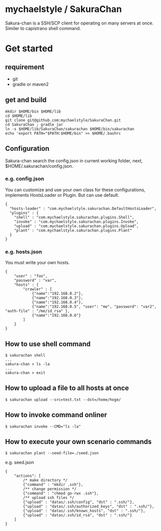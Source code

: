 mychaelstyle / SakuraChan
=====

Sakura-chan is a SSH/SCP client for operating on many servers at once.
Similer to capistrano shell command.

# Get started

## requirement

+ git
+ gradle or maven2

## get and build

    mkdir $HOME/bin $HOME/lib
    cd $HOME/lib
    git clone git@github.com:mychaelstyle/SakuraChan.git
    cd SakuraChan ; gradle jar
    ln -s $HOME/lib/SakuraChan/sakurachan $HOME/bin/sakurachan
    echo 'export PATH="$PATH:$HOME/bin" >> $HOME/.bashrc

## Configuration

Sakura-chan search the config.json in current working folder, next, $HOME/.sakurachan/config.json.

### e.g. config.json

You can customize and use your own class for these configurations, implements HostsLoader or Plugin.
But can use default.

    {
      "hosts-loader" : "com.mychaelstyle.sakurachan.DefaultHostsLoader",
      "plugins" : {
        "shell" : "com.mychaelstyle.sakurachan.plugins.Shell",
        "invoke" : "com.mychaelstyle.sakurachan.plugins.Invoke",
        "upload" : "com.mychaelstyle.sakurachan.plugins.Upload",
        "plant" : "com.mychaelstyle.sakurachan.plugins.Plant"
      }
    }

### e.g. hosts.json

You must write your own hosts.

    {
        "user" : "foo",
        "password" : "var",
        "hosts" : {
            "crawler" : [
                {"name":"192.168.0.2"},
                {"name":"192.168.0.3"},
                {"name":"192.168.0.4"},
                {"name":"192.168.0.5", "user": "me", "password": "var2", "auth-file" : "/me/id_rsa" },
                {"name":"192.168.0.6"}
            ]
        }
    }

## How to use shell command

    $ sakurachan shell
    ...
    sakura-chan > ls -la
    ...
    sakura-chan > exit

## How to upload a file to all hosts at once

    $ sakurachan upload --src=test.txt --dst=/home/hoge/

## How to invoke command onliner

    $ sakurachan invoke --CMD="ls -la"

## How to execute your own scenario commands

    $ sakurachan plant --seed-file=./seed.json

e.g. seed.json

    {
        "actions": [
            /* make directory */
            {"command" : "mkdir .ssh"},
            /** change permission */
            {"command" : "chmod go-rwx .ssh"},
            /** upload ssh files */
            {"upload" : "datas/.ssh/config", "dst" : ".ssh/"},
            {"upload" : "datas/.ssh/authorized_keys", "dst" : ".ssh/"},
            {"upload" : "datas/.ssh/known_hosts", "dst" : ".ssh/"},
            {"upload" : "datas/.ssh/id_rsa", "dst" : ".ssh/"}
        ]
    }


